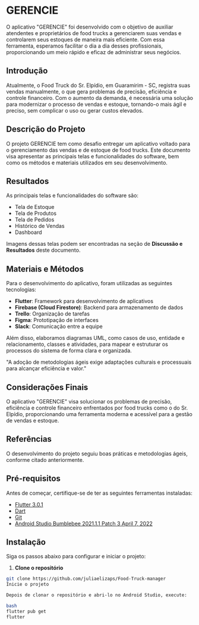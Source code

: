 # GERENCIE

O aplicativo "GERENCIE" foi desenvolvido com o objetivo de auxiliar atendentes e proprietários de food trucks a gerenciarem suas vendas e controlarem seus estoques de maneira mais eficiente. Com essa ferramenta, esperamos facilitar o dia a dia desses profissionais, proporcionando um meio rápido e eficaz de administrar seus negócios.

## Introdução

Atualmente, o Food Truck do Sr. Elpídio, em Guaramirim - SC, registra suas vendas manualmente, o que gera problemas de precisão, eficiência e controle financeiro. Com o aumento da demanda, é necessária uma solução para modernizar o processo de vendas e estoque, tornando-o mais ágil e preciso, sem complicar o uso ou gerar custos elevados.

## Descrição do Projeto

O projeto GERENCIE tem como desafio entregar um aplicativo voltado para o gerenciamento das vendas e de estoque de food trucks. Este documento visa apresentar as principais telas e funcionalidades do software, bem como os métodos e materiais utilizados em seu desenvolvimento.

## Resultados

As principais telas e funcionalidades do software são:

- Tela de Estoque
- Tela de Produtos
- Tela de Pedidos
- Histórico de Vendas
- Dashboard

Imagens dessas telas podem ser encontradas na seção de **Discussão e Resultados** deste documento.

## Materiais e Métodos

Para o desenvolvimento do aplicativo, foram utilizadas as seguintes tecnologias:

- **Flutter**: Framework para desenvolvimento de aplicativos
- **Firebase (Cloud Firestore)**: Backend para armazenamento de dados
- **Trello**: Organização de tarefas
- **Figma**: Prototipação de interfaces
- **Slack**: Comunicação entre a equipe

Além disso, elaboramos diagramas UML, como casos de uso, entidade e relacionamento, classes e atividades, para mapear e estruturar os processos do sistema de forma clara e organizada.

"A adoção de metodologias ágeis exige adaptações culturais e processuais para alcançar eficiência e valor."

## Considerações Finais

O aplicativo "GERENCIE" visa solucionar os problemas de precisão, eficiência e controle financeiro enfrentados por food trucks como o do Sr. Elpídio, proporcionando uma ferramenta moderna e acessível para a gestão de vendas e estoque.

## Referências

O desenvolvimento do projeto seguiu boas práticas e metodologias ágeis, conforme citado anteriormente.

## Pré-requisitos

Antes de começar, certifique-se de ter as seguintes ferramentas instaladas:

- [Flutter 3.0.1](https://docs.flutter.dev/release/archive)
- [Dart](https://dart.dev/get-dart)
- [Git](https://git-scm.com/)
- [Android Studio Bumblebee 2021.1.1 Patch 3 April 7, 2022](https://developer.android.com/studio/archive?hl=pt-br)

## Instalação

Siga os passos abaixo para configurar e iniciar o projeto:

1. **Clone o repositório**

```bash
git clone https://github.com/juliaelizaps/Food-Truck-manager
Inicie o projeto

Depois de clonar o repositório e abri-lo no Android Studio, execute:

bash
flutter pub get
flutter 
